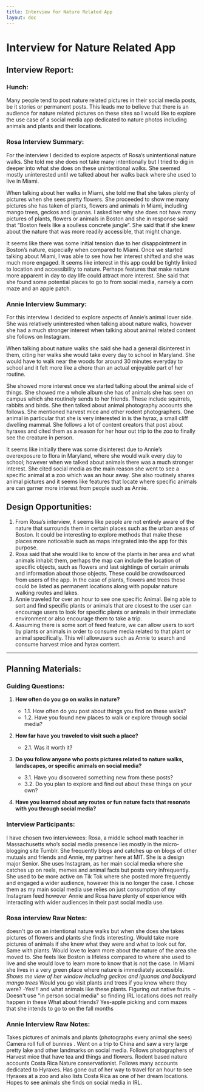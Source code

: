 ```yaml
---
title: Interview for Nature Related App
layout: doc
---
```


# Interview for Nature Related App

## Interview Report:

### Hunch: 

Many people tend to post nature related pictures in their social media posts, be it stories or permanent posts. This leads me to believe that there is an audience for nature related pictures on these sites so I would like to explore the use case of a social media app dedicated to nature photos including animals and plants and their locations. 


### Rosa Interview Summary:

For the interview I decided to explore aspects of Rosa’s unintentional nature walks. She told me she does not take many intentionally but I tried to dig in deeper into what she does on these unintentional walks. She seemed mostly uninterested until we talked about her walks back where she used to live in Miami. 

When talking about her walks in Miami, she told me that she takes plenty of pictures when she sees pretty flowers. She proceeded to show me many pictures she has taken of plants, flowers and animals in Miami, including mango trees,  geckos and iguanas. I asked her why she does not have many pictures of plants, flowers or animals in Boston and she in response said that “Boston feels like a soulless concrete jungle”. She said that if she knew about the nature that was more readily accessible, that might change. 

It seems like there was some initial tension due to her disappointment in Boston’s nature, especially when compared to Miami. Once we started talking about Miami, I was able to see how her interest shifted and she was much more engaged. It seems like interest in this app could be tightly linked to location and accessibility to nature. Perhaps features that make nature more apparent in day to day life could attract more interest. She said that she found some potential places to go to from social media, namely a corn maze and an apple patch. 

### Annie Interview Summary:

For this interview I decided to explore aspects of Annie’s animal lover side. She was relatively uninterested when talking about nature walks, however she had a much stronger interest when talking about animal related content she follows on Instagram. 

When talking about nature walks she said she had a general disinterest in them, citing her walks she would take every day to school in Maryland. She would have to walk near the woods for around 30 minutes everyday to school and it felt more like a chore than an actual enjoyable part of her routine. 

She showed more interest once we started talking about the animal side of things. She showed me a whole album she has of animals she has seen on campus which she routinely sends to her friends. These include squirrels, rabbits and birds. She then talked about animal photography accounts she follows. She mentioned harvest mice and other rodent photographers. One animal in particular that she is very interested in is the hyrax, a small cliff dwelling mammal. She follows a lot of content creators that post about hyraxes and cited them as a reason for her hour out trip to the zoo to finally see the creature in person. 

It seems like initially there was some disinterest due to Annie’s overexposure to flora in Maryland, where she would walk every day to school; however when we talked about animals there was a much stronger interest. She cited social media as the main reason she went to see a specific animal at a zoo which was an hour away. She also routinely shares animal pictures and it seems like features that locate where specific animals are can garner more interest from people such as Annie. 

## Design Opportunities:

1. From Rosa’s interview, it seems like people are not entirely aware of the nature that surrounds them in certain places such as the urban areas of Boston. It could be interesting to explore methods that make these places more noticeable such as maps integrated into the app for this purpose.
2. Rosa said that she would like to know of the plants in her area and what animals inhabit them, perhaps the map can include the location of specific objects, such as flowers and last sightings of certain animals and information about those objects. These could be crowdsourced from users of the app. In the case of plants, flowers and trees these could be listed as permanent locations along with popular nature walking routes and lakes. 
3. Annie traveled for over an hour to see one specific Animal. Being able to sort and find specific plants or animals that are closest to the user can encourage users to look for specific plants or animals in their immediate environment or also encourage them to take a trip. 
4. Assuming there is some sort of feed feature, we can allow users to sort by plants or animals in order to consume media related to that plant or animal specifically. This will allowusers such as  Annie to search and consume harvest mice and hyrax content.


---

## Planning Materials: ##


### **Guiding Questions:**

1. **How often do you go on walks in nature?**
   - 1.1. How often do you post about things you find on these walks?
   - 1.2. Have you found new places to walk or explore through social media?

2. **How far have you traveled to visit such a place?**
   - 2.1. Was it worth it?

3. **Do you follow anyone who posts pictures related to nature walks, landscapes, or specific animals on social media?**
   - 3.1. Have you discovered something new from these posts?
   - 3.2. Do you plan to explore and find out about these things on your own?

4. **Have you learned about any routes or fun nature facts that resonate with you through social media?**


### Interview Participants: 

I have chosen two interviewees: Rosa, a middle school math teacher in Massachusetts who’s social media presence lies mostly in the micro-blogging site Tumblr. She frequently blogs and catches up on blogs of other mutuals and friends and Annie, my partner here at MIT. She is a design major Senior. She uses Instagram, as her main social media where she catches up on reels, memes and animal facts but posts very infrequently. She used to be more active on Tik Tok where she posted more frequently and engaged a wider audience, however this is no longer the case. I chose them as my main social media use relies on just consumption of my Instagram feed however Annie and Rosa have plenty of experience with interacting with wider audiences in their past social media use. 


### Rosa interview Raw Notes: 
doesn't go on an intentional nature walks
but when she does she takes pictures of flowers and plants she finds interesting. Would take more pictures of animals if she knew what they were and what to look out for. Same with plants. Would love to learn more about the nature of the area she moved to. She feels like Boston is lifeless compared to where she used to live and she would love to learn more to know that is not the case. In Miami she lives in a very green place where nature is immediately accessible. *Shows me view of her window including geckos and iguanas and backyard mango trees*
Would you go visit plants and trees if you knew where they were? 
-Yes!!! and what animals like these plants.
Figuring out native fruits. - Doesn't use "in person social media" so finding IRL locations does not really happen in these
What about friends?
Yes-apple picking and corn mazes that she intends to go to on the fall months


### Annie Interview Raw Notes:
Takes pictures of animals and plants (photographs every animal she sees) Camera roll full of bunnies .
Went on a trip to China and saw a very large pretty lake and other landmarks on social media.
Follows photographers of Harvest mice that have tea and things and flowers. Rodent based nature accounts Costa Rica Nature conservationist. Follows many accounts dedicated to Hyraxes.
Has gone out of her way to travel for an hour to see Hyraxes at a zoo and also lists Costa Rica as one of her dream locations. Hopes to see animals she finds on social media in IRL. 


